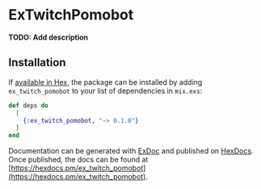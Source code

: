 # ExTwitchPomobot

**TODO: Add description**

## Installation

If [available in Hex](https://hex.pm/docs/publish), the package can be installed
by adding `ex_twitch_pomobot` to your list of dependencies in `mix.exs`:

```elixir
def deps do
  [
    {:ex_twitch_pomobot, "~> 0.1.0"}
  ]
end
```

Documentation can be generated with [ExDoc](https://github.com/elixir-lang/ex_doc)
and published on [HexDocs](https://hexdocs.pm). Once published, the docs can
be found at [https://hexdocs.pm/ex_twitch_pomobot](https://hexdocs.pm/ex_twitch_pomobot).

